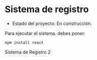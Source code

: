 <h1>Sistema de registro </h1>

- Estado del proyecto: En construcción.

Para ejecutar el sistema. debes poner:

```npm install react```

Sistema de Registro 2
